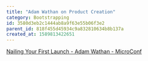 ```yaml
---
title: "Adam Wathan on Product Creation"
category: Bootstrapping
id: 3580d3eb2c1444ab8a9f63e55b06f3e2
parent_id: 818f455d45934c9a832810634b8b137a
created_at: 1589813422651
---
```


[Nailing Your First Launch - Adam Wathan - MicroConf](/brain/Nailing-Your-First-Launch---Adam-Wathan---MicroConf)

    